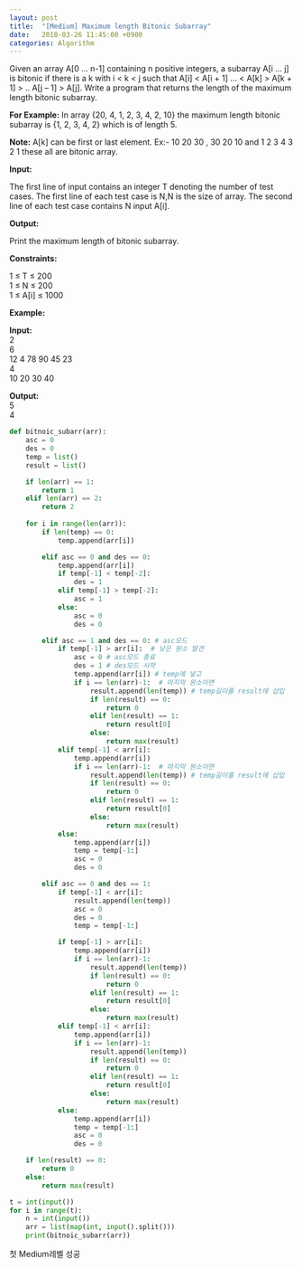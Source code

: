 ```yaml
---
layout: post
title:  "[Medium] Maximum length Bitonic Subarray"
date:   2018-03-26 11:45:00 +0900
categories: Algorithm
---
```


Given an array A[0 … n-1] containing n positive integers, a subarray A[i … j] is bitonic if there is a k with i < k < j such that A[i] < A[i + 1] ... < A[k] > A[k + 1] > .. A[j – 1] >  A[j]. Write a program that returns the length of the maximum length bitonic subarray.

**For Example:** In array {20, 4, 1, 2, 3, 4, 2, 10} the maximum length bitonic subarray is {1, 2, 3, 4, 2} which is of length 5.

**Note:** A[k] can be first or last element. Ex:-  10 20 30 , 30 20 10 and 1 2 3 4 3 2 1 these all are bitonic array.

**Input:**

The first line of input contains an integer T denoting the number of test cases.
The first line of each test case is N,N is the size of array.
The second line of each test case contains N input A[i].

**Output:**

Print the maximum length of bitonic subarray.

**Constraints:**

1 ≤ T ≤ 200  
1 ≤ N ≤ 200  
1 ≤ A[i] ≤ 1000  

**Example:**  

**Input:**  
2  
6  
12 4 78 90 45 23  
4  
10 20 30 40

**Output:**  
5  
4  

```python
def bitnoic_subarr(arr):
    asc = 0
    des = 0
    temp = list()
    result = list()

    if len(arr) == 1:
        return 1
    elif len(arr) == 2:
        return 2
        
    for i in range(len(arr)):
        if len(temp) == 0:
            temp.append(arr[i])

        elif asc == 0 and des == 0:
            temp.append(arr[i])
            if temp[-1] < temp[-2]:
                des = 1
            elif temp[-1] > temp[-2]:
                asc = 1
            else:
                asc = 0
                des = 0

        elif asc == 1 and des == 0: # asc모드
            if temp[-1] > arr[i]:  # 낮은 원소 발견
                asc = 0 # asc모드 종료
                des = 1 # des모드 시작
                temp.append(arr[i]) # temp에 넣고
                if i == len(arr)-1:  # 마지막 원소이면
                    result.append(len(temp)) # temp길이를 result에 삽입
                    if len(result) == 0:
                        return 0
                    elif len(result) == 1:
                        return result[0]
                    else:
                        return max(result)
            elif temp[-1] < arr[i]:
                temp.append(arr[i])
                if i == len(arr)-1:  # 마지막 원소이면
                    result.append(len(temp)) # temp길이를 result에 삽입
                    if len(result) == 0:
                        return 0
                    elif len(result) == 1:
                        return result[0]
                    else:
                        return max(result)
            else:
                temp.append(arr[i])
                temp = temp[-1:]
                asc = 0
                des = 0

        elif asc == 0 and des == 1:
            if temp[-1] < arr[i]:
                result.append(len(temp))
                asc = 0
                des = 0
                temp = temp[-1:]

            if temp[-1] > arr[i]:
                temp.append(arr[i])
                if i == len(arr)-1:
                    result.append(len(temp))
                    if len(result) == 0:
                        return 0
                    elif len(result) == 1:
                        return result[0]
                    else:
                        return max(result)
            elif temp[-1] < arr[i]:
                temp.append(arr[i])
                if i == len(arr)-1:
                    result.append(len(temp))
                    if len(result) == 0:
                        return 0
                    elif len(result) == 1:
                        return result[0]
                    else:
                        return max(result)
            else:
                temp.append(arr[i])
                temp = temp[-1:]
                asc = 0
                des = 0

    if len(result) == 0:
        return 0
    else:
        return max(result)

t = int(input())
for i in range(t):
    n = int(input())
    arr = list(map(int, input().split()))
    print(bitnoic_subarr(arr))
```

첫 Medium레벨 성공